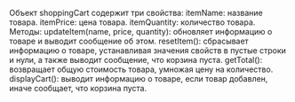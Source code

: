 Объект shoppingCart содержит три свойства:
itemName: название товара.
itemPrice: цена товара.
itemQuantity: количество товара.
Методы:
updateItem(name, price, quantity): обновляет информацию о товаре и выводит сообщение об этом.
resetItem(): сбрасывает информацию о товаре, устанавливая значения свойств в пустые строки и нули, а также выводит сообщение, что корзина пуста.
getTotal(): возвращает общую стоимость товара, умножая цену на количество.
displayCart(): выводит информацию о товаре, если товар добавлен, иначе сообщает, что корзина пуста.